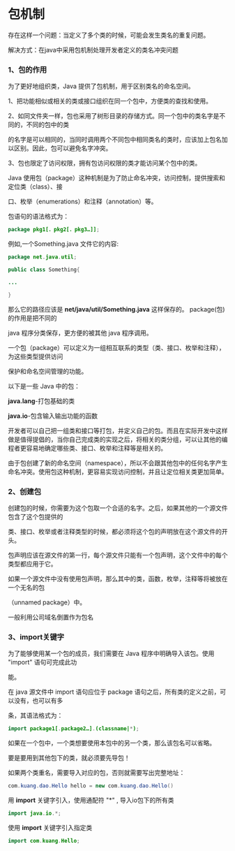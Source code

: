 # 包机制

存在这样一个问题：当定义了多个类的时候，可能会发生类名的重复问题。

解决方式：在java中采用包机制处理开发者定义的类名冲突问题

### **1、包的作用**

为了更好地组织类，Java 提供了包机制，用于区别类名的命名空间。

1、把功能相似或相关的类或接口组织在同一个包中，方便类的查找和使用。

2、如同文件夹一样，包也采用了树形目录的存储方式。同一个包中的类名字是不同的，不同的包中的类

的名字是可以相同的，当同时调用两个不同包中相同类名的类时，应该加上包名加以区别。因此，包可以避免名字冲突。

3、包也限定了访问权限，拥有包访问权限的类才能访问某个包中的类。

Java 使用包（package）这种机制是为了防止命名冲突，访问控制，提供搜索和定位类（class）、接

口、枚举（enumerations）和注释（annotation）等。



包语句的语法格式为：

```java
package pkg1[．pkg2[．pkg3…]]; 
```

例如,一个Something.java 文件它的内容:

```java
package net.java.util; 

public class Something{ 

... 

} 
```

那么它的路径应该是 **net/java/util/Something.java** 这样保存的。 package(包) 的作用是把不同的

java 程序分类保存，更方便的被其他 java 程序调用。

一个包（package）可以定义为一组相互联系的类型（类、接口、枚举和注释），为这些类型提供访问

保护和命名空间管理的功能。

以下是一些 Java 中的包：

**java.lang**-打包基础的类

**java.io**-包含输入输出功能的函数

开发者可以自己把一组类和接口等打包，并定义自己的包。而且在实际开发中这样做是值得提倡的，当你自己完成类的实现之后，将相关的类分组，可以让其他的编程者更容易地确定哪些类、接口、枚举和注释等是相关的。

由于包创建了新的命名空间（namespace），所以不会跟其他包中的任何名字产生命名冲突。使用包这种机制，更容易实现访问控制，并且让定位相关类更加简单。

### 2、创建包

创建包的时候，你需要为这个包取一个合适的名字。之后，如果其他的一个源文件包含了这个包提供的

类、接口、枚举或者注释类型的时候，都必须将这个包的声明放在这个源文件的开头。

包声明应该在源文件的第一行，每个源文件只能有一个包声明，这个文件中的每个类型都应用于它。

如果一个源文件中没有使用包声明，那么其中的类，函数，枚举，注释等将被放在一个无名的包

（unnamed package）中。

一般利用公司域名倒置作为包名

### 3、import关键字

为了能够使用某一个包的成员，我们需要在 Java 程序中明确导入该包。使用 "import" 语句可完成此功

能。

在 java 源文件中 import 语句应位于 package 语句之后，所有类的定义之前，可以没有，也可以有多

条，其语法格式为：

```java
import package1[.package2…].(classname|*); 


```

如果在一个包中，一个类想要使用本包中的另一个类，那么该包名可以省略。

要是要用到其他包下的类，就必须要先导包！

如果两个类重名，需要导入对应的包，否则就需要写出完整地址：

```java
com.kuang.dao.Hello hello = new com.kuang.dao.Hello() 
```

用 **import** 关键字引入，使用通配符 "*" , 导入io包下的所有类

```java
import java.io.*; 
```

使用 **import** 关键字引入指定类

```java
import com.kuang.Hello; 
```

